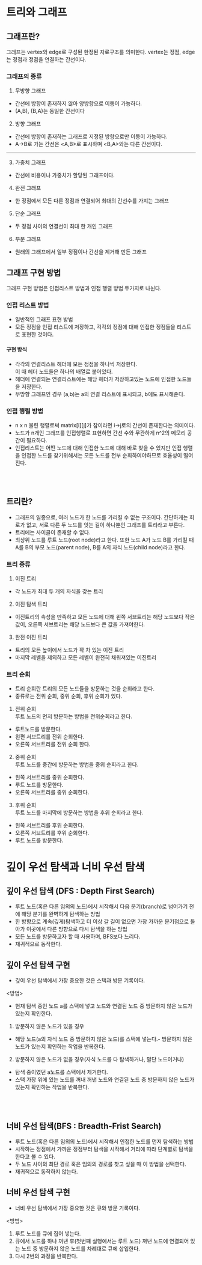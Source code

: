 # 트리와 그래프
## 그래프란?
그래프는 vertex와 edge로 구성된 한정된 자료구조를 의미한다. vertex는 정점, edge는 정점과 정점을 연결하는 간선이다. <br>

### 그래프의 종류
1. 무방향 그래프
- 간선에 방향이 존재하지 않아 양방향으로 이동이 가능하다.
- (A,B), (B,A)는 동일한 간선이다
2. 방향 그래프
- 간선에 방향이 존재하는 그래프로 지정된 방향으로만 이동이 가능하다.
- A->B로 가는 간선은 <A,B>로 표시하며 <B,A>와는 다른 간선이다.

<hr>

3. 가중치 그래프
- 간선에 비용이나 가중치가 할당된 그래프이다.
4. 완전 그래프
- 한 정점에서 모든 다른 정점과 연결되어 최대의 간선수를 가지는 그래프
5. 단순 그래프
- 두 정점 사이의 연결선이 최대 한 개인 그래프
6. 부분 그래프
- 원래의 그래프에서 일부 정점이나 간선을 제거해 만든 그래프

## 그래프 구현 방법
그래프 구현 방법은 인접리스트 방법과 인접 행렬 방법 두가지로 나뉜다.
### 인접 리스트 방법
- 일반적인 그래프 표현 방법
- 모든 정점을 인접 리스트에 저장하고, 각각의 정점에 대해 인접한 정점들을 리스트로 표현한 것이다.
#### 구현 방식
- 각각의 연결리스트 헤더에 모든 정점을 하나씩 저장한다.<br>이 때 헤더 노드들은 하나의 배열로 붙어있다.
- 헤더에 연결되는 연결리스트에는 해당 헤더가 저장하고있는 노드에 인접한 노드들을 저장한다.
- 무방향 그래프인 경우 (a,b)는 a의 연결 리스트에 표시되고, b에도 표시해준다.

### 인접 행렬 방법
- n x n 불린 행렬로써 matrix[i][j]가 참이라면 i->j로의 간선이 존재한다는 의미이다.
- 노드가 n개인 그래프를 인접행렬로 표현하면 간선 수와 무관하게 n^2의 메모리 공간이 필요하다.
- 인접리스트는 어떤 노드에 대해 인접한 노드에 대해 바로 찾을 수 있지만 인접 행렬을 인접한 노드를 찾기위해서는 모든 노드를 전부 순회하여야하므로 효율성이 떨어진다.

<br><br>

## 트리란?
- 그래프의 일종으로, 여러 노드가 한 노드를 가리킬 수 없는 구조이다. 간단하게는 회로가 없고, 서로 다른 두 노드를 잇는 길이 하나뿐인 그래프를 트리라고 부른다.
- 트리에는 사이클이 존재할 수 없다.
-  최상위 노드를 루트 노드(root node)라고 한다. 또한 노드 A가 노드 B를 가리킬 때 A를 B의 부모 노드(parent node), B를 A의 자식 노드(child node)라고 한다. 
### 트리 종류
1. 이진 트리
- 각 노드가 최대 두 개의 자식을 갖는 트리
2. 이진 탐색 트리
- 이진트리의 속성을 만족하고 모든 노드에 대해 왼쪽 서브트리는 해당 노드보다 작은 값이, 오른쪽 서브트리는 해당 노드보다 큰 값을 가져야한다.
3. 완전 이진 트리
- 트리의 모든 높이에서 노드가 꽉 차 있는 이진 트리
- 마지막 레벨을 제외하고 모든 레벨이 완전히 채워져있는 이진트리

### 트리 순회
- 트리 순회란 트리의 모든 노드들을 방문하는 것을 순회라고 한다.
- 종류로는 전위 순회, 중위 순회, 후위 순회가 있다.

1. 전위 순회<br>
루트 노드의 먼저 방문하는 방법을 전위순회라고 한다.
- 루트노드를 방문한다.
- 왼편 서브트리를 전위 순회한다.
- 오른쪽 서브트리를 전위 순회 한다.

2. 중위 순회<br>
루트 노드를 중간에 방문하는 방법을 중위 순회라고 한다.
- 왼쪽 서브트리를 중위 순회한다.
- 루트 노드를 방문한다.
- 오른쪽 서브트리를 중위 순회한다.

3. 후위 순회<br>
루트 노드를 마지막에 방문하는 방법을 후위 순회라고 한다.
- 왼쪽 서브트리를 후위 순회한다.
- 오른쪽 서브트리를 후위 순회한다.
- 루트 노드를 방문한다.

# 깊이 우선 탐색과 너비 우선 탐색
## 깊이 우선 탐색 (DFS : Depth First Search)
- 루트 노드(혹은 다른 임의의 노드)에서 시작해서 다음 분기(branch)로 넘어가기 전에 해당 분기를 완벽하게 탐색하는 방법
- 한 방향으로 계속(깊게)탐색하고 더 이상 갈 길이 없으면 가장 가까운 분기점으로 돌아가 이곳에서 다른 방향으로 다시 탐색을 하는 방법
- 모든 노드를 방문하고자 할 때 사용하며, BFS보다 느리다.
- 재귀적으로 동작한다.

## 깊이 우선 탐색 구현
- 깊이 우선 탐색에서 가장 중요한 것은 스택과 방문 기록이다.

<방법>
- 현재 탐색 중인 노드 a를 스택에 넣고 노드와 연결된 노드 중 방문하지 않은 노드가 있는지 확인한다.
1. 방문하지 않은 노드가 있을 경우 
- 해당 노드(a의 자식 노드 중 방문하지 않은 노드)를 스택에 넣는다.- 방문하지 않은 노드가 있는지 확인하는 작업을 반복한다.
2. 방문하지 않은 노드가 없을 경우(자식 노드를 다 탐색하거나, 말단 노드이거나)
- 탐색 중이였던 a노드를 스택에서 제거한다.
- 스택 가장 위에 있는 노드를 꺼내 꺼낸 노드와 연결된 노드 중 방문하지 않은 노드가 있는지 확인하는 작업을 반복한다.

<br><br>

## 너비 우선 탐색(BFS : Breadth-Frist Search)
- 루트 노드(혹은 다른 임의의 노드)에서 시작해서 인접한 노드를 먼저 탐색하는 방법
- 시작하는 정점에서 가까운 정점부터 탐색을 시작해서 거리에 따라 단계별로 탐색을 한다고 볼 수 있다.
- 두 노드 사이의 최단 경로 혹은 임의의 경로를 찾고 싶을 때 이 방법을 선택한다.
- 재귀적으로 동작하지 않는다.

## 너비 우선 탐색 구현
- 너비 우선 탐색에서 가장 중요한 것은 큐와 방문 기록이다.

<방법>
1. 루트 노드를 큐에 집어 넣는다.
2. 큐에서 노드를 하나 꺼낸 후(첫번째 실행에서는 루트 노드) 꺼낸 노드에 연결되어 있는 노드 중 방문하지 않은 노드를 차례대로 큐에 삽입한다.
3. 다시 2번의 과정을 반복한다.